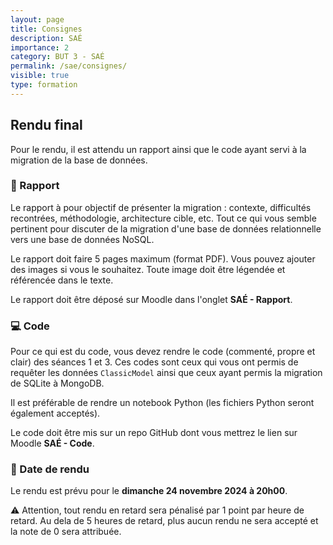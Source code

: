 ```yaml
---
layout: page
title: Consignes
description: SAÉ
importance: 2
category: BUT 3 - SAÉ
permalink: /sae/consignes/
visible: true
type: formation
---
```


## Rendu final

Pour le rendu, il est attendu un rapport ainsi que le code ayant servi à la migration de la base de données.

### :blue_book: Rapport

Le rapport à pour objectif de présenter la migration : contexte, difficultés recontrées, méthodologie, architecture cible, etc. Tout ce qui vous semble pertinent pour discuter de la migration d'une base de données relationnelle vers une base de données NoSQL.

Le rapport doit faire 5 pages maximum (format PDF). Vous pouvez ajouter des images si vous le souhaitez. Toute image doit être légendée et référencée dans le texte.

Le rapport doit être déposé sur Moodle dans l'onglet **SAÉ - Rapport**.

### :computer: Code

Pour ce qui est du code, vous devez rendre le code (commenté, propre et clair) des séances 1 et 3. Ces codes sont ceux qui vous ont permis de requêter les données `ClassicModel` ainsi que ceux ayant permis la migration de SQLite à MongoDB.

Il est préférable de rendre un notebook Python (les fichiers Python seront également acceptés).

Le code doit être mis sur un repo GitHub dont vous mettrez le lien sur Moodle **SAÉ - Code**.

### :date: Date de rendu

Le rendu est prévu pour le **dimanche 24 novembre 2024 à 20h00**.

:warning: Attention, tout rendu en retard sera pénalisé par 1 point par heure de retard. Au dela de 5 heures de retard, plus aucun rendu ne sera accepté et la note de 0 sera attribuée.
